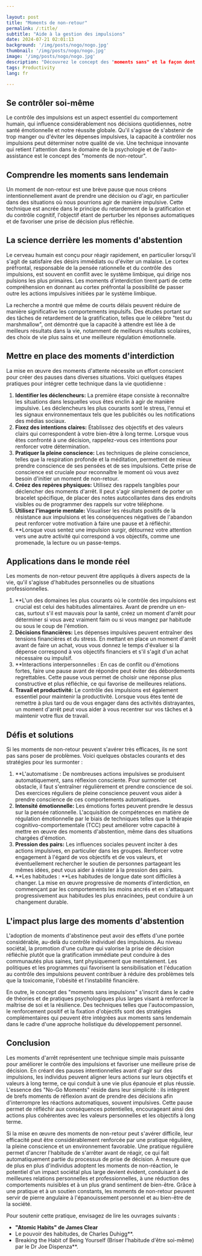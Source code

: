 ```yaml
---

layout: post 
title: "Moments de non-retour"
permalink: /:title/ 
subtitle: "Aide à la gestion des impulsions"
date: 2024-07-21 02:01:13
background: '/img/posts/nogo/nogo.jpg'
thumbnail: '/img/posts/nogo/nogo.jpg'
image: '/img/posts/nogo/nogo.jpg'
description: "Découvrez le concept des "moments sans" et la façon dont ils peuvent vous aider à gérer vos impulsions et à prendre de meilleures décisions."
tags: Productivity
lang: fr

---
```



## Se contrôler soi-même

Le contrôle des impulsions est un aspect essentiel du comportement humain, qui influence considérablement nos décisions quotidiennes, notre santé émotionnelle et notre réussite globale. Qu'il s'agisse de s'abstenir de trop manger ou d'éviter les dépenses impulsives, la capacité à contrôler nos impulsions peut déterminer notre qualité de vie. Une technique innovante qui retient l'attention dans le domaine de la psychologie et de l'auto-assistance est le concept des "moments de non-retour".

## Comprendre les moments sans lendemain

Un moment de non-retour est une brève pause que nous créons intentionnellement avant de prendre une décision ou d'agir, en particulier dans des situations où nous pourrions agir de manière impulsive. Cette technique est ancrée dans le principe du retardement de la gratification et du contrôle cognitif, l'objectif étant de perturber les réponses automatiques et de favoriser une prise de décision plus réfléchie.

## La science derrière les moments d'abstention

Le cerveau humain est conçu pour réagir rapidement, en particulier lorsqu'il s'agit de satisfaire des désirs immédiats ou d'éviter un malaise. Le cortex préfrontal, responsable de la pensée rationnelle et du contrôle des impulsions, est souvent en conflit avec le système limbique, qui dirige nos pulsions les plus primaires. Les moments d'interdiction tirent parti de cette compréhension en donnant au cortex préfrontal la possibilité de passer outre les actions impulsives initiées par le système limbique.

La recherche a montré que même de courts délais peuvent réduire de manière significative les comportements impulsifs. Des études portant sur des tâches de retardement de la gratification, telles que le célèbre "test du marshmallow", ont démontré que la capacité à attendre est liée à de meilleurs résultats dans la vie, notamment de meilleurs résultats scolaires, des choix de vie plus sains et une meilleure régulation émotionnelle.

## Mettre en place des moments d'interdiction

La mise en œuvre des moments d'attente nécessite un effort conscient pour créer des pauses dans diverses situations. Voici quelques étapes pratiques pour intégrer cette technique dans la vie quotidienne :

1. **Identifier les déclencheurs:** La première étape consiste à reconnaître les situations dans lesquelles vous êtes enclin à agir de manière impulsive. Les déclencheurs les plus courants sont le stress, l'ennui et les signaux environnementaux tels que les publicités ou les notifications des médias sociaux.
2. **Fixez des intentions claires:** Établissez des objectifs et des valeurs clairs qui correspondent à votre bien-être à long terme. Lorsque vous êtes confronté à une décision, rappelez-vous ces intentions pour renforcer votre détermination.
3. **Pratiquer la pleine conscience:** Les techniques de pleine conscience, telles que la respiration profonde et la méditation, permettent de mieux prendre conscience de ses pensées et de ses impulsions. Cette prise de conscience est cruciale pour reconnaître le moment où vous avez besoin d'initier un moment de non-retour.
4. **Créez des repères physiques:** Utilisez des rappels tangibles pour déclencher des moments d'arrêt. Il peut s'agir simplement de porter un bracelet spécifique, de placer des notes autocollantes dans des endroits visibles ou de programmer des rappels sur votre téléphone.
5. **Utilisez l'imagerie mentale:** Visualiser les résultats positifs de la résistance aux impulsions et les conséquences négatives de l'abandon peut renforcer votre motivation à faire une pause et à réfléchir.
6. **Lorsque vous sentez une impulsion surgir, détournez votre attention vers une autre activité qui correspond à vos objectifs, comme une promenade, la lecture ou un passe-temps.

## Applications dans le monde réel

Les moments de non-retour peuvent être appliqués à divers aspects de la vie, qu'il s'agisse d'habitudes personnelles ou de situations professionnelles.

1. **L'un des domaines les plus courants où le contrôle des impulsions est crucial est celui des habitudes alimentaires. Avant de prendre un en-cas, surtout s'il est mauvais pour la santé, créez un moment d'arrêt pour déterminer si vous avez vraiment faim ou si vous mangez par habitude ou sous le coup de l'émotion.
2. **Décisions financières:** Les dépenses impulsives peuvent entraîner des tensions financières et du stress. En mettant en place un moment d'arrêt avant de faire un achat, vous vous donnez le temps d'évaluer si la dépense correspond à vos objectifs financiers et s'il s'agit d'un achat nécessaire ou impulsif.
3. **Interactions interpersonnelles : En cas de conflit ou d'émotions fortes, faire une pause avant de répondre peut éviter des débordements regrettables. Cette pause vous permet de choisir une réponse plus constructive et plus réfléchie, ce qui favorise de meilleures relations.
4. **Travail et productivité:** Le contrôle des impulsions est également essentiel pour maintenir la productivité. Lorsque vous êtes tenté de remettre à plus tard ou de vous engager dans des activités distrayantes, un moment d'arrêt peut vous aider à vous recentrer sur vos tâches et à maintenir votre flux de travail.

## Défis et solutions

Si les moments de non-retour peuvent s'avérer très efficaces, ils ne sont pas sans poser de problèmes. Voici quelques obstacles courants et des stratégies pour les surmonter :

1. **L'automatisme : De nombreuses actions impulsives se produisent automatiquement, sans réflexion consciente. Pour surmonter cet obstacle, il faut s'entraîner régulièrement et prendre conscience de soi. Des exercices réguliers de pleine conscience peuvent vous aider à prendre conscience de ces comportements automatiques.
2. **Intensité émotionnelle:** Les émotions fortes peuvent prendre le dessus sur la pensée rationnelle. L'acquisition de compétences en matière de régulation émotionnelle par le biais de techniques telles que la thérapie cognitivo-comportementale (TCC) peut améliorer votre capacité à mettre en œuvre des moments d'abstention, même dans des situations chargées d'émotion.
3. **Pression des pairs:** Les influences sociales peuvent inciter à des actions impulsives, en particulier dans les groupes. Renforcer votre engagement à l'égard de vos objectifs et de vos valeurs, et éventuellement rechercher le soutien de personnes partageant les mêmes idées, peut vous aider à résister à la pression des pairs.
4. **Les habitudes : **Les habitudes de longue date sont difficiles à changer. La mise en œuvre progressive de moments d'interdiction, en commençant par les comportements les moins ancrés et en s'attaquant progressivement aux habitudes les plus enracinées, peut conduire à un changement durable.

## L'impact plus large des moments d'abstention

L'adoption de moments d'abstinence peut avoir des effets d'une portée considérable, au-delà du contrôle individuel des impulsions. Au niveau sociétal, la promotion d'une culture qui valorise la prise de décision réfléchie plutôt que la gratification immédiate peut conduire à des communautés plus saines, tant physiquement que mentalement. Les politiques et les programmes qui favorisent la sensibilisation et l'éducation au contrôle des impulsions peuvent contribuer à réduire des problèmes tels que la toxicomanie, l'obésité et l'instabilité financière.

En outre, le concept des "moments sans impulsions" s'inscrit dans le cadre de théories et de pratiques psychologiques plus larges visant à renforcer la maîtrise de soi et la résilience. Des techniques telles que l'autocompassion, le renforcement positif et la fixation d'objectifs sont des stratégies complémentaires qui peuvent être intégrées aux moments sans lendemain dans le cadre d'une approche holistique du développement personnel.

## Conclusion

Les moments d'arrêt représentent une technique simple mais puissante pour améliorer le contrôle des impulsions et favoriser une meilleure prise de décision. En créant des pauses intentionnelles avant d'agir sur des impulsions, les individus peuvent aligner leurs actions sur leurs objectifs et valeurs à long terme, ce qui conduit à une vie plus épanouie et plus réussie. L'essence des "No-Go Moments" réside dans leur simplicité : ils intègrent de brefs moments de réflexion avant de prendre des décisions afin d'interrompre les réactions automatiques, souvent impulsives. Cette pause permet de réfléchir aux conséquences potentielles, encourageant ainsi des actions plus cohérentes avec les valeurs personnelles et les objectifs à long terme.

Si la mise en œuvre des moments de non-retour peut s'avérer difficile, leur efficacité peut être considérablement renforcée par une pratique régulière, la pleine conscience et un environnement favorable. Une pratique régulière permet d'ancrer l'habitude de s'arrêter avant de réagir, ce qui fait automatiquement partie du processus de prise de décision. À mesure que de plus en plus d'individus adoptent les moments de non-réaction, le potentiel d'un impact sociétal plus large devient évident, conduisant à de meilleures relations personnelles et professionnelles, à une réduction des comportements nuisibles et à un plus grand sentiment de bien-être. Grâce à une pratique et à un soutien constants, les moments de non-retour peuvent servir de pierre angulaire à l'épanouissement personnel et au bien-être de la société.

Pour soutenir cette pratique, envisagez de lire les ouvrages suivants :

- **"Atomic Habits" de James Clear**
- Le pouvoir des habitudes, de Charles Duhigg**.
- Breaking the Habit of Being Yourself (Briser l'habitude d'être soi-même) par le Dr Joe Dispenza**.
